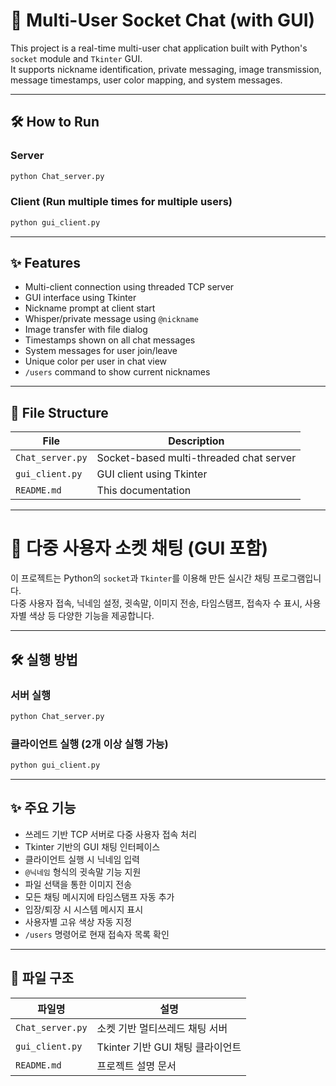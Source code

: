 # 💬 Multi-User Socket Chat (with GUI)

This project is a real-time multi-user chat application built with Python's `socket` module and `Tkinter` GUI.  
It supports nickname identification, private messaging, image transmission, message timestamps, user color mapping, and system messages.

---

## 🛠 How to Run

### Server
```bash
python Chat_server.py
```

### Client (Run multiple times for multiple users)
```bash
python gui_client.py
```

---

## ✨ Features

- Multi-client connection using threaded TCP server  
- GUI interface using Tkinter  
- Nickname prompt at client start  
- Whisper/private message using `@nickname`  
- Image transfer with file dialog  
- Timestamps shown on all chat messages  
- System messages for user join/leave  
- Unique color per user in chat view  
- `/users` command to show current nicknames  

---

## 📂 File Structure

| File             | Description                                |
|------------------|--------------------------------------------|
| `Chat_server.py` | Socket-based multi-threaded chat server    |
| `gui_client.py`  | GUI client using Tkinter                   |
| `README.md`      | This documentation                         |

---

# 💬 다중 사용자 소켓 채팅 (GUI 포함)

이 프로젝트는 Python의 `socket`과 `Tkinter`를 이용해 만든 실시간 채팅 프로그램입니다.  
다중 사용자 접속, 닉네임 설정, 귓속말, 이미지 전송, 타임스탬프, 접속자 수 표시, 사용자별 색상 등 다양한 기능을 제공합니다.

---

## 🛠 실행 방법

### 서버 실행
```bash
python Chat_server.py
```

### 클라이언트 실행 (2개 이상 실행 가능)
```bash
python gui_client.py
```

---

## ✨ 주요 기능

- 쓰레드 기반 TCP 서버로 다중 사용자 접속 처리  
- Tkinter 기반의 GUI 채팅 인터페이스  
- 클라이언트 실행 시 닉네임 입력  
- `@닉네임` 형식의 귓속말 기능 지원  
- 파일 선택을 통한 이미지 전송  
- 모든 채팅 메시지에 타임스탬프 자동 추가  
- 입장/퇴장 시 시스템 메시지 표시  
- 사용자별 고유 색상 자동 지정  
- `/users` 명령어로 현재 접속자 목록 확인  

---

## 📂 파일 구조

| 파일명            | 설명                             |
|-------------------|----------------------------------|
| `Chat_server.py`  | 소켓 기반 멀티쓰레드 채팅 서버   |
| `gui_client.py`   | Tkinter 기반 GUI 채팅 클라이언트 |
| `README.md`       | 프로젝트 설명 문서                |

